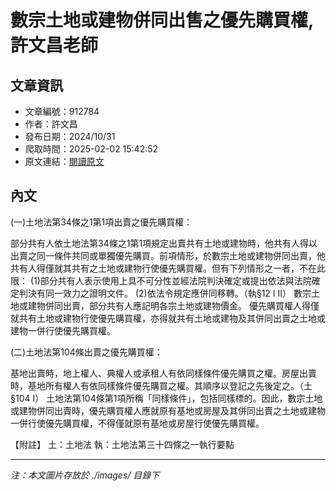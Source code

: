 # 數宗土地或建物併同出售之優先購買權,許文昌老師

## 文章資訊
- 文章編號：912784
- 作者：許文昌
- 發布日期：2024/10/31
- 爬取時間：2025-02-02 15:42:52
- 原文連結：[閱讀原文](https://real-estate.get.com.tw/Columns/detail.aspx?no=912784)

## 內文
(一)土地法第34條之1第1項出賣之優先購買權：

部分共有人依土地法第34條之1第1項規定出賣共有土地或建物時，他共有人得以出賣之同一條件共同或單獨優先購買。前項情形，於數宗土地或建物併同出賣，他共有人得僅就其共有之土地或建物行使優先購買權。但有下列情形之一者，不在此限： (1)部分共有人表示使用上具不可分性並經法院判決確定或提出依法與法院確定判決有同一效力之證明文件。 (2)依法令規定應併同移轉。（執§12 I II）
數宗土地或建物併同出賣，部分共有人應記明各宗土地或建物價金。
優先購買權人得僅就共有土地或建物行使優先購買權，亦得就共有土地或建物及其併同出賣之土地或建物一併行使優先購買權。

(二)土地法第104條出賣之優先購買權：

基地出賣時，地上權人、典權人或承租人有依同樣條件優先購買之權。房屋出賣時，基地所有權人有依同樣條件優先購買之權。其順序以登記之先後定之。（土§104 I）
土地法第104條第1項所稱「同樣條件」，包括同樣標的。因此，數宗土地或建物併同出賣時，優先購買權人應就原有基地或房屋及其併同出賣之土地或建物一併行使優先購買權，不得僅就原有基地或房屋行使優先購買權。

【附註】 土：土地法 執：土地法第三十四條之一執行要點

---
*注：本文圖片存放於 ./images/ 目錄下*
